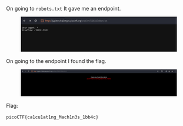 On going to `robots.txt` It gave me an endpoint.

<figure><img src="./robots.png"></figure>

On going to the endpoint I found the flag.

<figure><img src="./flag.png"></figure>

Flag:
```
picoCTF{ca1cu1at1ng_Mach1n3s_1bb4c}
```